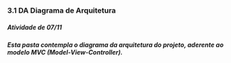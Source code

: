 ### 3.1 DA Diagrama de Arquitetura
##### Atividade de 07/11
##### Esta pasta contempla o diagrama da arquitetura do projeto, aderente ao modelo MVC (Model-View-Controller).